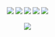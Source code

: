 <div align="center">
    <img src="https://img.shields.io/badge/java-F80000?style=flat&logo=openjdk&logoColor=white"/>
    <img src="https://img.shields.io/badge/spring-6DB33F?style=flat&logo=spring&logoColor=white"/>
    <img src="https://img.shields.io/badge/javascript-F7DF1E?style=flat&logo=javascript&logoColor=white"/>
    <img src="https://img.shields.io/badge/typescript-007ACC?style=flat&logo=typescript&logoColor=white"/>
    <img src="https://img.shields.io/badge/c++-00599C?style=flat&logo=c%2B%2B&logoColor=white"/>
    <div align="center">
        <br>
        <a href="https://solved.ac/ehensnfl"><img src="http://mazandi.herokuapp.com/api?handle=ehensnfl&theme=dark"/></a>
    </div>
</div>
